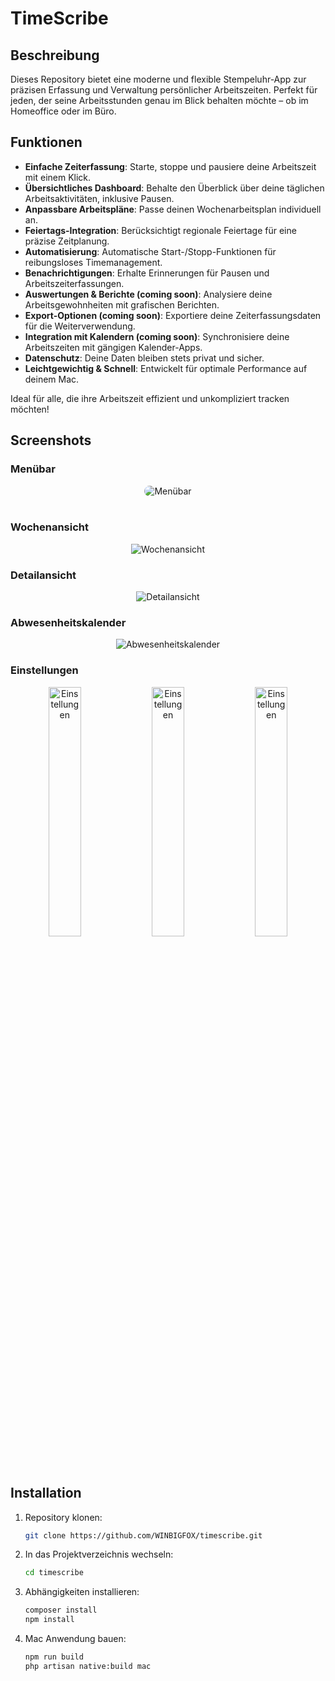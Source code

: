 # TimeScribe

## Beschreibung

Dieses Repository bietet eine moderne und flexible Stempeluhr-App zur präzisen Erfassung und Verwaltung persönlicher
Arbeitszeiten. Perfekt für jeden, der seine Arbeitsstunden genau im Blick behalten möchte – ob im Homeoffice oder im
Büro.

## Funktionen

- **Einfache Zeiterfassung**: Starte, stoppe und pausiere deine Arbeitszeit mit einem Klick.
- **Übersichtliches Dashboard**: Behalte den Überblick über deine täglichen Arbeitsaktivitäten, inklusive Pausen.
- **Anpassbare Arbeitspläne**: Passe deinen Wochenarbeitsplan individuell an.
- **Feiertags-Integration**: Berücksichtigt regionale Feiertage für eine präzise Zeitplanung.
- **Automatisierung**: Automatische Start-/Stopp-Funktionen für reibungsloses Timemanagement.
- **Benachrichtigungen**: Erhalte Erinnerungen für Pausen und Arbeitszeiterfassungen.
- **Auswertungen & Berichte (coming soon)**: Analysiere deine Arbeitsgewohnheiten mit grafischen Berichten.
- **Export-Optionen (coming soon)**: Exportiere deine Zeiterfassungsdaten für die Weiterverwendung.
- **Integration mit Kalendern (coming soon)**: Synchronisiere deine Arbeitszeiten mit gängigen Kalender-Apps.
- **Datenschutz**: Deine Daten bleiben stets privat und sicher.
- **Leichtgewichtig & Schnell**: Entwickelt für optimale Performance auf deinem Mac.

Ideal für alle, die ihre Arbeitszeit effizient und unkompliziert tracken möchten!

## Screenshots

### Menübar

<p align="center">
<picture >
  <source media="(prefers-color-scheme: dark)" srcset="https://github.com/WINBIGFOX/Stempeluhr/blob/main/.github/images/menubar.png?raw=true">
  <img style="border-radius: 10px; max-width: 380px" alt="Menübar" src="https://github.com/WINBIGFOX/Stempeluhr/blob/main/.github/images/menubarLight.png?raw=true">
</picture>
<br/>
<br/>
</p>

### Wochenansicht

<p align="center">
<picture>
  <source media="(prefers-color-scheme: dark)" srcset="https://github.com/WINBIGFOX/Stempeluhr/blob/main/.github/images/overview.png?raw=true">
  <img alt="Wochenansicht" src="https://github.com/WINBIGFOX/Stempeluhr/blob/main/.github/images/overviewLight.png?raw=true">
</picture>
</p>

### Detailansicht

<p align="center">
<picture >
  <source media="(prefers-color-scheme: dark)" srcset="https://github.com/WINBIGFOX/Stempeluhr/blob/main/.github/images/day.png?raw=true">
  <img alt="Detailansicht" src="https://github.com/WINBIGFOX/Stempeluhr/blob/main/.github/images/dayLight.png?raw=true">
</picture>
</p>

### Abwesenheitskalender

<p align="center">
<picture >
  <source media="(prefers-color-scheme: dark)" srcset="https://github.com/WINBIGFOX/Stempeluhr/blob/main/.github/images/absence.png?raw=true">
  <img alt="Abwesenheitskalender" src="https://github.com/WINBIGFOX/Stempeluhr/blob/main/.github/images/absenceLight.png?raw=true">
</picture>
</p>

### Einstellungen

<p align="center">
<picture >
  <source media="(prefers-color-scheme: dark)" srcset="https://github.com/WINBIGFOX/Stempeluhr/blob/main/.github/images/settings1.png?raw=true">
  <img width="32%" alt="Einstellungen" src="https://github.com/WINBIGFOX/Stempeluhr/blob/main/.github/images/settings1Light.png?raw=true">
</picture>
<picture >
  <source media="(prefers-color-scheme: dark)" srcset="https://github.com/WINBIGFOX/Stempeluhr/blob/main/.github/images/settings2.png?raw=true">
  <img width="32%" alt="Einstellungen" src="https://github.com/WINBIGFOX/Stempeluhr/blob/main/.github/images/settings2Light.png?raw=true">
</picture>
<picture >
  <source media="(prefers-color-scheme: dark)" srcset="https://github.com/WINBIGFOX/Stempeluhr/blob/main/.github/images/settings3.png?raw=true">
  <img width="32%" alt="Einstellungen" src="https://github.com/WINBIGFOX/Stempeluhr/blob/main/.github/images/settings3Light.png?raw=true">
</picture>
</p>

## Installation

1. Repository klonen:
   ```bash
   git clone https://github.com/WINBIGFOX/timescribe.git
    ```
2. In das Projektverzeichnis wechseln:
   ```bash
   cd timescribe
    ```
3. Abhängigkeiten installieren:
   ```bash
   composer install
   npm install
    ```
4. Mac Anwendung bauen:
   ```bash
   npm run build
   php artisan native:build mac
    ```
